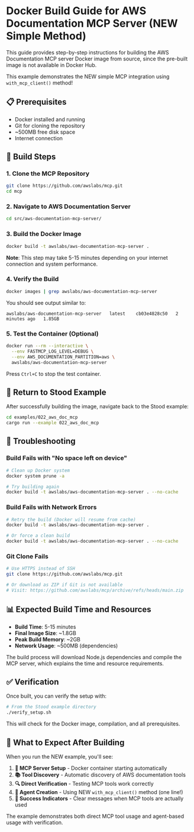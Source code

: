 # Docker Build Guide for AWS Documentation MCP Server (NEW Simple Method)

This guide provides step-by-step instructions for building the AWS Documentation MCP server Docker image from source, since the pre-built image is not available in Docker Hub.

This example demonstrates the NEW simple MCP integration using `with_mcp_client()` method!

## 📋 Prerequisites

- Docker installed and running
- Git for cloning the repository
- ~500MB free disk space
- Internet connection

## 🔧 Build Steps

### 1. Clone the MCP Repository
```bash
git clone https://github.com/awslabs/mcp.git
cd mcp
```

### 2. Navigate to AWS Documentation Server
```bash
cd src/aws-documentation-mcp-server/
```

### 3. Build the Docker Image
```bash
docker build -t awslabs/aws-documentation-mcp-server .
```

**Note**: This step may take 5-15 minutes depending on your internet connection and system performance.

### 4. Verify the Build
```bash
docker images | grep awslabs/aws-documentation-mcp-server
```

You should see output similar to:
```
awslabs/aws-documentation-mcp-server   latest    cb03e4828c50   2 minutes ago   1.85GB
```

### 5. Test the Container (Optional)
```bash
docker run --rm --interactive \
  --env FASTMCP_LOG_LEVEL=DEBUG \
  --env AWS_DOCUMENTATION_PARTITION=aws \
  awslabs/aws-documentation-mcp-server
```

Press `Ctrl+C` to stop the test container.

## 🚀 Return to Stood Example

After successfully building the image, navigate back to the Stood example:

```bash
cd examples/022_aws_doc_mcp
cargo run --example 022_aws_doc_mcp
```

## 🐛 Troubleshooting

### Build Fails with "No space left on device"
```bash
# Clean up Docker system
docker system prune -a

# Try building again
docker build -t awslabs/aws-documentation-mcp-server . --no-cache
```

### Build Fails with Network Errors
```bash
# Retry the build (Docker will resume from cache)
docker build -t awslabs/aws-documentation-mcp-server .

# Or force a clean build
docker build -t awslabs/aws-documentation-mcp-server . --no-cache
```

### Git Clone Fails
```bash
# Use HTTPS instead of SSH
git clone https://github.com/awslabs/mcp.git

# Or download as ZIP if Git is not available
# Visit: https://github.com/awslabs/mcp/archive/refs/heads/main.zip
```

## 📊 Expected Build Time and Resources

- **Build Time**: 5-15 minutes
- **Final Image Size**: ~1.8GB  
- **Peak Build Memory**: ~2GB
- **Network Usage**: ~500MB (dependencies)

The build process will download Node.js dependencies and compile the MCP server, which explains the time and resource requirements.

## ✅ Verification

Once built, you can verify the setup with:

```bash
# From the Stood example directory
./verify_setup.sh
```

This will check for the Docker image, compilation, and all prerequisites.

## 🎯 What to Expect After Building

When you run the NEW example, you'll see:

1. **🐳 MCP Server Setup** - Docker container starting automatically
2. **📚 Tool Discovery** - Automatic discovery of AWS documentation tools
3. **🔍 Direct Verification** - Testing MCP tools work correctly  
4. **🤖 Agent Creation** - Using NEW `with_mcp_client()` method (one line!)
5. **🎯 Success Indicators** - Clear messages when MCP tools are actually used

The example demonstrates both direct MCP tool usage and agent-based usage with verification.